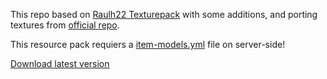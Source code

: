 This repo based on [Raulh22 Texturepack](https://www.planetminecraft.com/texture-pack/slimefun-texture-by-raulh22/) with some additions, and porting textures from [official repo](https://github.com/Slimefun/Resourcepack).

This resource pack requiers a [item-models.yml](https://github.com/Den4enko/Slimefun-Resourcepack/releases/latest/download/item-models.yml) file on server-side!

[Download latest version](https://github.com/Den4enko/Slimefun-Resourcepack/releases/latest/download/textures.zip)
